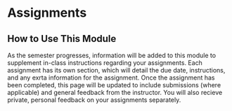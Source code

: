 # Assignments

## How to Use This Module
As the semester progresses, information will be added to this module to supplement in-class instructions regarding your assignments. Each assignment has its own section, which will detail the due date, instructions, and any exrta information for the assignment. Once the assignment has been completed, this page will be updated to include submissions (where applicable) and general feedback from the instructor. You will also recieve private, personal feedback on your assignments separately. 